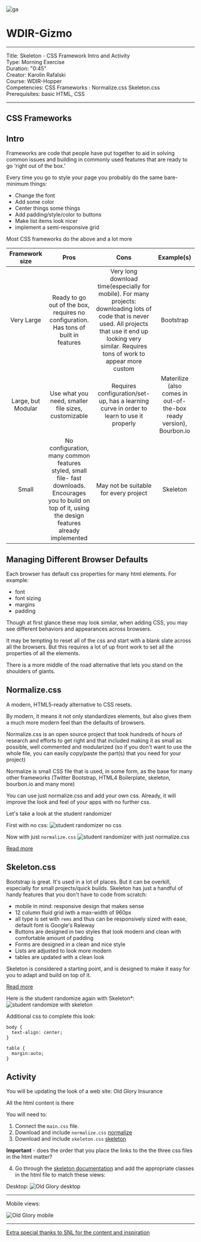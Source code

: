 ![ga](http://mobbook.generalassemb.ly/ga_cog.png)

# WDIR-Gizmo

---
Title: Skeleton - CSS Framework Intro and Activity <br>
Type: Morning Exercise<br>
Duration: "0:45"<br>
Creator: Karolin Rafalski<br>
    Course: WDIR-Hopper <br>
Competencies: CSS Frameworks : Normalize.css Skeleton.css <br>
Prerequisites: basic HTML, CSS<br>

---

## CSS Frameworks

## Intro
Frameworks are code that people have put together to aid in solving common issues and building in commonly used features that are ready to go 'right out of the box.'

Every time you go to style your page you probably do the same bare-minimum things:
 - Change the font
 - Add some color
 - Center things some things
 - Add padding/style/color to buttons
 - Make list items look nicer
 - implement a semi-responsive grid

Most CSS frameworks do the above and a lot more

|Framework size|Pros|Cons| Example(s)|
|:-----------:|:------:|:----:|:--:|
| Very Large | Ready to go out of the box, requires no configuration. Has tons of built in features| Very long download time(especially for mobile). For many projects: downloading lots of code that is never used. All projects that use it end up looking very similar. Requires tons of work to appear more custom | Bootstrap |
| Large, but Modular | Use what you need, smaller file sizes, customizable | Requires configuration/set-up, has a learning curve in order to learn to use it properly | Materilize (also comes in out-of-the-box ready version), Bourbon.io |
| Small | No configuration, many common features styled, small file-  fast downloads. Encourages you to build on top of it, using the design features already implemented | May not be suitable for every project | Skeleton|



## Managing Different Browser Defaults
Each browser has default css properties for many html elements.
For example:
 - font
 - font sizing
 - margins
 - padding

Though at first glance these may look similar, when adding CSS, you may see different behaviors and appearances across browsers.

It may be tempting to reset all of the css and start with a blank slate across all the browsers. But this requires a lot of up front work to set all the properties of all the elements.

There is a more middle of the road alternative that lets you stand on the shoulders of giants.



## Normalize.css
  A modern, HTML5-ready alternative to CSS resets.

  By modern, it means it not only standardizes elements, but also gives them a much more modern feel than the defaults of browsers.

  Normalize.css is an open source project that took hundreds of hours of research and efforts to get right and that included making it as small as possible, well commented and modularized (so if you don't want to use the whole file, you can easily copy/paste the part(s) that you need for your project)

  Normalize is small CSS file that is used, in some form, as the base for many other frameworks (Twitter Bootstrap, HTML4 Boilerplate, skeleton,  bourbon.io and many more)

  You can use just normalize.css and add your own css. Already, it will improve the look and feel of your apps with no further css.

  Let's take a look at the student randomizer

  First with no css:
  ![student randomizer no css](https://i.imgur.com/gd95Tol.png)

  Now with just `normalize.css`
  ![student randomizer with just normalize.css](https://i.imgur.com/L6t7UUS.png)



[Read more](https://necolas.github.io/normalize.css/)

## Skeleton.css

Bootstrap is great. It's used in a lot of places. But it can be overkill, especially for small projects/quick builds. Skeleton has just a handful of handy features that you don't have to code from scratch:
- mobile in mind: responsive design that makes sense
- 12 column fluid grid iwth a max-width of 960px
- all type is set with `rems` and thus can be responsively sized with ease, default font is Google's Raleway
- Buttons are designed in two styles that look modern and clean with comfortable amount of padding
- Forms are designed in a clean and nice style
- Lists are adjusted to look more modern
- tables are updated with a clean look

Skeleton is considered a starting point, and is designed to make it easy for you to adapt and build on top of it.

[Read more](http://getskeleton.com/)

Here is the student randomize again with Skeleton*:
![student randomize with skeleton](https://i.imgur.com/1JIZKlC.png)

Additional css to complete this look:
```
body {
  text-align: center;
}

table {
  margin:auto;
}
```

## Activity
You will be updating the look of a web site: Old Glory Insurance

All the html content is there

You will need to:
1. Connect the `main.css` file.
2. Download and include `normalize.css` [normalize](https://necolas.github.io/normalize.css/)
3. Download and include `skeleton.css` [skeleton](http://getskeleton.com/)

 **Important** - does the order that you place the links to the the three css files in the html matter?

4. Go through the [skeleton documentation](http://getskeleton.com/) and add the appropriate classes in the html file to match these views:

Desktop:
![Old Glory desktop](./old-glory-desktop.png)



<hr>
Mobile views:

![Old Glory mobile](./old-glory-mobile.png)

<hr>


[Extra special thanks to SNL for the content and  inspiration](http://www.nbc.com/saturday-night-live/video/old-glory-insurance/n10766?snl=1)
